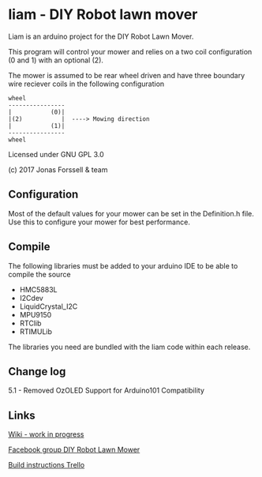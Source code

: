 # liam - DIY Robot lawn mover 

Liam is an arduino project for the DIY Robot Lawn Mover. 

This program will control your mower and relies on a two coil
configuration (0 and 1) with an optional (2). 
   
The mower is assumed to be rear wheel driven and have three 
boundary wire reciever coils in the following configuration
   
    wheel
    ----------------
    |           (0)|
    |(2)           |  ----> Mowing direction
    |           (1)|
    ----------------
    wheel

Licensed under GNU GPL 3.0 

(c) 2017 Jonas Forssell & team

Configuration
------
Most of the default values for your mower can be set in the 
Definition.h file. Use this to configure your mower for best
performance.

	
Compile
------
The following libraries must be added to your arduino IDE to be able to compile the source
  
  * HMC5883L
  * I2Cdev
  * LiquidCrystal_I2C
  * MPU9150
  * RTClib
  * RTIMULib

  The libraries you need are bundled with the liam code within each release. 

Change log
------
5.1  - Removed OzOLED Support for Arduino101 Compatibility

Links
------

[Wiki - work in progress](https://github.com/sm6yvr/liam/wiki)

[Facebook group DIY Robot Lawn Mower](https://www.facebook.com/groups/319588508137220/)

[Build instructions Trello](https://trello.com/b/gYQjoWY5/liam)
